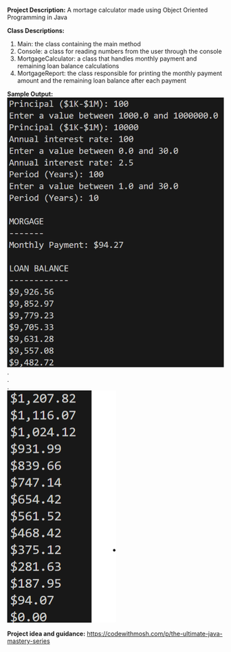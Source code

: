 **Project Description:**
A mortage calculator made using Object Oriented Programming in Java

**Class Descriptions:**
1. Main: the class containing the main method
2. Console: a class for reading numbers from the user through the console
3. MortgageCalculator: a class that handles monthly payment and remaining loan balance calculations
4. MortgageReport: the class responsible for printing the monthly payment amount and the remaining loan balance after each payment

**Sample Output:** <br>
![output image 1](./images/image-1.png)<br>
.<br>
.<br>
.<br>
![output image 2](./images/image-2.png) <br>

**Project idea and guidance:** https://codewithmosh.com/p/the-ultimate-java-mastery-series
